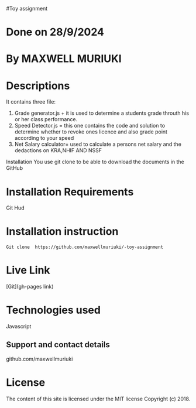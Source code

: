 #Toy assignment

# Done on 28/9/2024

# By MAXWELL MURIUKI

# Descriptions
 It contains three file:
 1. Grade generator.js + it is used to determine a students grade throuth his or her class performance.
 2. Speed Detector.js = this one contains the code and solution to determine whether to revoke ones licence and also  grade point according to your speed
 3. Net Salary calculator=  used to calculate a persons net salary and the dedactions on  KRA,NHIF AND NSSF

 Installation
You use git clone to be able to download the documents in the GitHub

# Installation Requirements
Git Hud

# Installation instruction
```
Git clone  https://github.com/maxwellmuriuki/-toy-assignment

```

# Live Link
[Git](gh-pages link)

# Technologies used

Javascript

## Support and contact details
github.com/maxwellmuriuki

# License
The content of this site is licensed under the MIT license
Copyright (c) 2018.

